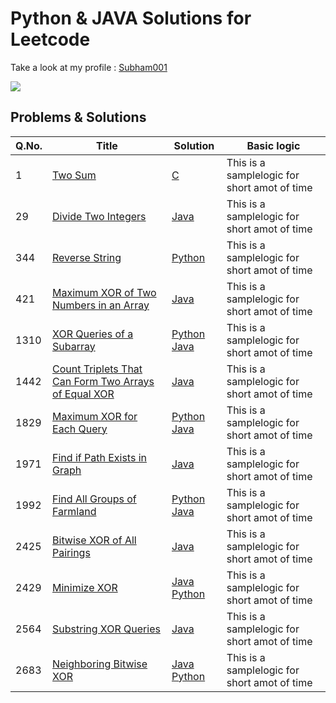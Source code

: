 # Python & JAVA Solutions for Leetcode 
Take a look at my profile : [Subham001](https://leetcode.com/Subham001/)

![](https://leetcard.jacoblin.cool/Subham001?ext=heatmap)
## Problems & Solutions

| Q.No. | Title | Solution | Basic logic |
|---| ----- | -------- | --------------------- |
| 1 | [Two Sum](https://leetcode.com/problems/two-sum/) | [C](https://github.com/Subham49/leetcode/blob/main/0001-two-sum/README.md#c) | This is a samplelogic for short amot of time |
| 29 | [Divide Two Integers](https://leetcode.com/problems/divide-two-integers/) | [Java](https://github.com/Subham49/leetcode/tree/main/0029-divide-two-integers/README.md#java) | This is a samplelogic for short amot of time |
| 344 | [Reverse String](https://leetcode.com/problems/reverse-string/) | [Python](https://github.com/Subham49/leetcode/tree/main/0344-reverse-string/README.md#python) |This is a samplelogic for short amot of time |
| 421 | [Maximum XOR of Two Numbers in an Array](https://leetcode.com/problems/maximum-xor-of-two-numbers-in-an-array/) | [Java](https://github.com/Subham49/leetcode/tree/main/0421-maximum-xor-of-two-numbers-in-an-array/README.md#java) | This is a samplelogic for short amot of time |
| 1310 | [XOR Queries of a Subarray](https://leetcode.com/problems/xor-queries-of-a-subarray/) | [Python](https://github.com/Subham49/leetcode/tree/main/1310-xor-queries-of-a-subarray/README.md#python) [Java](https://github.com/Subham49/leetcode/tree/main/1310-xor-queries-of-a-subarray/README.md#java) |  This is a samplelogic for short amot of time |
| 1442 | [Count Triplets That Can Form Two Arrays of Equal XOR](https://leetcode.com/problems/count-triplets-that-can-form-two-arrays-of-equal-xor/) | [Java](https://github.com/Subham49/leetcode/tree/main/1442-count-triplets-that-can-form-two-arrays-of-equal-xor/README.md#java) | This is a samplelogic for short amot of time |
| 1829 | [Maximum XOR for Each Query](https://leetcode.com/problems/maximum-xor-for-each-query/) | [Python](https://github.com/Subham49/leetcode/tree/main/1829-maximum-xor-for-each-query/README.md#python) [Java](https://github.com/Subham49/leetcode/tree/main/1829-maximum-xor-for-each-query/README.md#java) | This is a samplelogic for short amot of time |
| 1971 | [Find if Path Exists in Graph](https://leetcode.com/problems/find-if-path-exists-in-graph/) | [Java](https://github.com/Subham49/leetcode/tree/main/1971-find-if-path-exists-in-graph/README.md#java) | This is a samplelogic for short amot of time |
| 1992 | [Find All Groups of Farmland](https://leetcode.com/problems/find-all-groups-of-farmland/) | [Python](https://github.com/Subham49/leetcode/tree/main/1992-find-all-groups-of-farmland/README.md#python) [Java](https://github.com/Subham49/leetcode/tree/main/1992-find-all-groups-of-farmland/README.md#java) | This is a samplelogic for short amot of time |
| 2425 | [Bitwise XOR of All Pairings](https://leetcode.com/problems/bitwise-xor-of-all-pairings/) | [Java](https://github.com/Subham49/leetcode/tree/main/2425-bitwise-xor-of-all-pairings/README.md#java) | This is a samplelogic for short amot of time |
| 2429 | [Minimize XOR](https://leetcode.com/problems/minimize-xor/) | [Java](https://github.com/Subham49/leetcode/tree/main/2429-minimize-xor/README.md#java) [Python](https://github.com/Subham49/leetcode/tree/main/2429-minimize-xor/README.md#python) | This is a samplelogic for short amot of time |
| 2564 | [Substring XOR Queries](https://leetcode.com/problems/substring-xor-queries/) | [Java](https://github.com/Subham49/leetcode/tree/main/2564-substring-xor-queries/README.md#java) | This is a samplelogic for short amot of time |
| 2683 | [Neighboring Bitwise XOR](https://leetcode.com/problems/neighboring-bitwise-xor/) | [Java](https://github.com/Subham49/leetcode/tree/main/2683-neighboring-bitwise-xor/README.md#java) [Python](https://github.com/Subham49/leetcode/tree/main/2683-neighboring-bitwise-xor/README.md#python) | This is a samplelogic for short amot of time |


